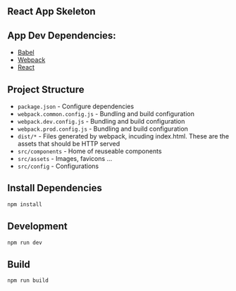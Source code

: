 ## React App Skeleton

## App Dev Dependencies:

* [Babel](https://babeljs.io)
* [Webpack](http://webpack.github.io)
* [React](https://reactjs.org)

## Project Structure
* ```package.json``` - Configure dependencies
* ```webpack.common.config.js``` - Bundling and build configuration
* ```webpack.dev.config.js``` - Bundling and build configuration
* ```webpack.prod.config.js``` - Bundling and build configuration
* ```dist/*``` - Files generated by webpack, incuding index.html. These are the assets that should be HTTP served
* ```src/components``` - Home of reuseable components
* ```src/assets``` - Images, favicons ...
* ```src/config``` - Configurations

## Install Dependencies

```js
npm install
```

## Development
```js
npm run dev
```

## Build
```js
npm run build
```